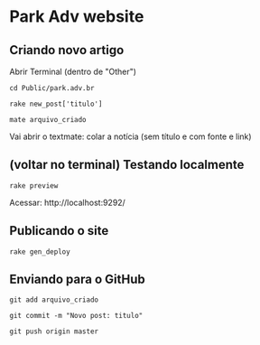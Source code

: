 # Park Adv website

## Criando novo artigo

Abrir Terminal (dentro de "Other")

```
cd Public/park.adv.br
```

```
rake new_post['titulo']
```

```
mate arquivo_criado
```
Vai abrir o textmate: colar a notícia (sem título e com fonte e link)

## (voltar no terminal) Testando localmente

```
rake preview
```

Acessar: http://localhost:9292/

## Publicando o site

```
rake gen_deploy
```

## Enviando para o GitHub

```
git add arquivo_criado
```

```
git commit -m "Novo post: titulo"
```

```
git push origin master
```

